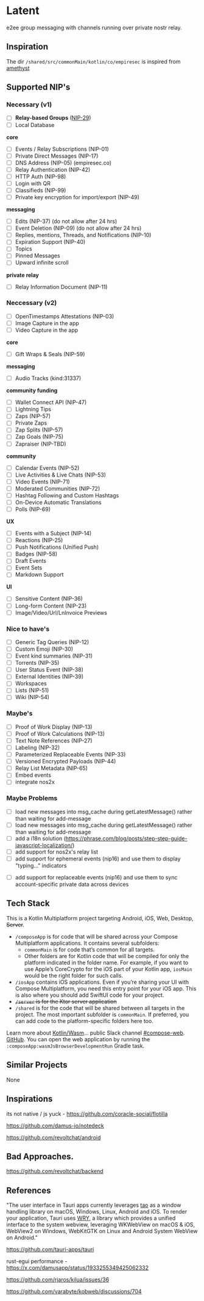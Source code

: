 # Latent

e2ee group messaging with channels running over private nostr relay.

## Inspiration

The dir `/shared/src/commonMain/kotlin/co/empiresec` is inspired from [amethyst](https://github.com/vitorpamplona/amethyst/)

## Supported NIP's

### Necessary (v1)

- [ ] **Relay-based Groups** ([NIP-29](https://github.com/nostr-protocol/nips/blob/master/29.md
))
- [ ] Local Database

**core**

- [ ] Events / Relay Subscriptions (NIP-01)
- [ ] Private Direct Messages (NIP-17)
- [ ] DNS Address (NIP-05) (empiresec.co)
- [ ] Relay Authentication (NIP-42)
- [ ] HTTP Auth (NIP-98)
- [ ] Login with QR
- [ ] Classifieds (NIP-99)
- [ ] Private key encryption for import/export (NIP-49)

**messaging**

- [ ] Edits (NIP-37) (do not allow after 24 hrs)
- [ ] Event Deletion (NIP-09) (do not allow after 24 hrs)
- [ ] Replies, mentions, Threads, and Notifications (NIP-10)
- [ ] Expiration Support (NIP-40)
- [ ] Topics
- [ ] Pinned Messages
- [ ] Upward infinite scroll

**private relay**

- [ ] Relay Information Document (NIP-11)

### Neccessary (v2)

- [ ] OpenTimestamps Attestations (NIP-03)
- [ ] Image Capture in the app
- [ ] Video Capture in the app

**core**

- [ ] Gift Wraps & Seals (NIP-59)

**messaging**

- [ ] Audio Tracks (kind:31337)

**community funding**

- [ ] Wallet Connect API (NIP-47)
- [ ] Lightning Tips
- [ ] Zaps (NIP-57)
- [ ] Private Zaps
- [ ] Zap Splits (NIP-57)
- [ ] Zap Goals (NIP-75)
- [ ] Zapraiser (NIP-TBD)

**community**

- [ ] Calendar Events (NIP-52)
- [ ] Live Activities & Live Chats (NIP-53)
- [ ] Video Events (NIP-71)
- [ ] Moderated Communities (NIP-72)
- [ ] Hashtag Following and Custom Hashtags
- [ ] On-Device Automatic Translations
- [ ] Polls (NIP-69)

**UX**

- [ ] Events with a Subject (NIP-14)
- [ ] Reactions (NIP-25)
- [ ] Push Notifications (Unified Push)
- [ ] Badges (NIP-58)
- [ ] Draft Events
- [ ] Event Sets
- [ ] Markdown Support

**UI**

- [ ] Sensitive Content (NIP-36)
- [ ] Long-form Content (NIP-23)
- [ ] Image/Video/Url/LnInvoice Previews

### Nice to have's

- [ ] Generic Tag Queries (NIP-12)
- [ ] Custom Emoji (NIP-30)
- [ ] Event kind summaries (NIP-31)
- [ ] Torrents (NIP-35)
- [ ] User Status Event (NIP-38)
- [ ] External Identities (NIP-39)
- [ ] Workspaces
- [ ] Lists (NIP-51)
- [ ] Wiki (NIP-54)

### Maybe's

- [ ] Proof of Work Display (NIP-13)
- [ ] Proof of Work Calculations (NIP-13)
- [ ] Text Note References (NIP-27)
- [ ] Labeling (NIP-32)
- [ ] Parameterized Replaceable Events (NIP-33)
- [ ] Versioned Encrypted Payloads (NIP-44)
- [ ] Relay List Metadata (NIP-65)
- [ ] Embed events
- [ ] integrate nos2x

### Maybe Problems

- [ ] load new messages into msg_cache during getLatestMessage() rather than waiting for add-message
- [ ] load new messages into msg_cache during getLatestMessage() rather than waiting for add-message
- [ ] add a i18n solution (https://phrase.com/blog/posts/step-step-guide-javascript-localization/)
- [ ] add support for nos2x's relay list
- [ ] add support for ephemeral events (nip16) and use them to display "typing..." indicators
* [ ] add support for replaceable events (nip16) and use them to sync account-specific private data across devices

## Tech Stack

This is a Kotlin Multiplatform project targeting Android, iOS, Web, Desktop, ~~Server~~.

* `/composeApp` is for code that will be shared across your Compose Multiplatform applications.
  It contains several subfolders:
  - `commonMain` is for code that’s common for all targets.
  - Other folders are for Kotlin code that will be compiled for only the platform indicated in the folder name.
    For example, if you want to use Apple’s CoreCrypto for the iOS part of your Kotlin app,
    `iosMain` would be the right folder for such calls.
* `/iosApp` contains iOS applications. Even if you’re sharing your UI with Compose Multiplatform, 
  you need this entry point for your iOS app. This is also where you should add SwiftUI code for your project.
* ~~`/server` is for the Ktor server application~~
* `/shared` is for the code that will be shared between all targets in the project.
  The most important subfolder is `commonMain`. If preferred, you can add code to the platform-specific folders here too.

Learn more about [Kotlin/Wasm](https://kotl.in/wasm/)… public Slack channel [#compose-web](https://slack-chats.kotlinlang.org/c/compose-web). [GitHub](https://github.com/JetBrains/compose-multiplatform/issues). You can open the web application by running the `:composeApp:wasmJsBrowserDevelopmentRun` Gradle task. 

## Similar Projects

None

## Inspirations

its not native / js yuck - https://github.com/coracle-social/flotilla

https://github.com/damus-io/notedeck

https://github.com/revoltchat/android

## Bad Approaches.


https://github.com/revoltchat/backend
## References

"The user interface in Tauri apps currently leverages [tao](https://docs.rs/tao) as a window handling library on macOS, Windows, Linux, Android and iOS. To render your application, Tauri uses [WRY](https://github.com/tauri-apps/wry), a library which provides a unified interface to the system webview, leveraging WKWebView on macOS & iOS, WebView2 on Windows, WebKitGTK on Linux and Android System WebView on Android."

https://github.com/tauri-apps/tauri

rust-egui performance - https://x.com/damusapp/status/1933255349425062332

https://github.com/rjaros/kilua/issues/36

https://github.com/varabyte/kobweb/discussions/704

